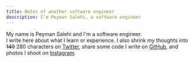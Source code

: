```yaml
---
title: Notes of another software engineer
description: I’m Peyman Salehi, a software engineer
---
```


My name is Peyman Salehi and I'm a software engineer.  
I write here about what I learn or experience. I also shrink my thoughts into ~~140~~ 280 characters on [Twitter](https://twitter.com/_peymanslh), share some code I write on [GitHub](https://github.com/peymanslh), and photos I shoot on [Instagram](https://instagram.com/peyman.slh).
